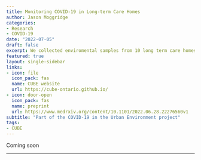 ```yaml
---
title: Monitoring COVID-19 in Long-term Care Homes
author: Jason Moggridge
categories:
- Research
- COVID-19
date: "2022-07-05"
draft: false
excerpt: We collected enviromental samples from 10 long term care homes to monitor COVID-19 during the Omicron wave. 
featured: true
layout: single-sidebar
links:
- icon: file
  icon_pack: fas
  name: CUBE website
  url: https://cube-ontario.github.io/
- icon: door-open
  icon_pack: fas
  name: preprint
  url: https://www.medrxiv.org/content/10.1101/2022.06.28.22276560v1
subtitle: "Part of the COVID-19 in the Urban Environment project"
tags:
- CUBE
---
```


Coming soon

---

